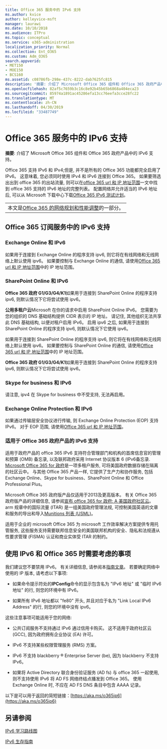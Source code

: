 ```yaml
---
title: Office 365 服务中的 IPv6 支持
ms.author: kvice
author: kelleyvice-msft
manager: laurawi
ms.date: 10/10/2018
ms.audience: ITPro
ms.topic: conceptual
ms.service: o365-administration
localization_priority: Normal
ms.collection: Ent_O365
ms.custom: Adm_O365
search.appverid:
- MET150
- MOE150
- BCS160
ms.assetid: c08786fb-298e-437c-8222-dab7625fc815
description: '摘要: 介绍了 Microsoft Office 365 组件和 Office 365 政府产品中的 IPv6 支持。'
ms.openlocfilehash: 82af5c7659b3c16c8e92b45b65b6868a404eca23
ms.sourcegitcommit: 85974a1891ac45286efa13cc76eefa3cce28fc22
ms.translationtype: MT
ms.contentlocale: zh-CN
ms.lasthandoff: 04/30/2019
ms.locfileid: "33487749"
---
```

# <a name="ipv6-support-in-office-365-services"></a>Office 365 服务中的 IPv6 支持

 **摘要**: 介绍了 Microsoft Office 365 组件和 Office 365 政府产品中的 IPv6 支持。
  
Office 365 支持 IPv6 和 IPv4;但是, 并不是所有的 Office 365 功能都完全启用了 IPv6。 这意味着, 您必须同时使用 IPv4 和 IPv6 连接到 Office 365。 如果要筛选出出到 office 365 的出站流量, 则可以在[office 365 url 和 IP 地址范围](urls-and-ip-address-ranges.md)一文中找到 office 365 支持的 IPv6 地址的完整列表。 配置网络并允许适当的 IPv6 地址后, 可以从 Microsoft 下载中心下载[Office 365 IPv6 测试计划](https://go.microsoft.com/fwlink/?LinkId=293447)。
  
||
|:-----|
| 本文是[Office 365 的网络规划和性能调整](https://aka.ms/tune)的一部分。|

## <a name="ipv6-support-in-office-365-subscription-service"></a>Office 365 订阅服务中的 IPv6 支持

### <a name="exchange-online-and-ipv6"></a>Exchange Online 和 IPv6

如果用于连接到 Exchange Online 的程序支持 ipv6, 则它将在有线网络和无线网络上默认使用 ipv6。 如果要控制与 Exchange Online 的通信, 请使用[Office 365 url 和 IP 地址范围](urls-and-ip-address-ranges.md)中的 IP 地址范围。
  
### <a name="sharepoint-online-and-ipv6"></a>SharePoint Online 和 IPv6

 **Office 365 政府 G1/G3/G4/K1**如果用于连接到 SharePoint Online 的程序支持 ipv6, 则默认情况下它将尝试使用 ipv6。
  
 **公用多租户云**Microsoft 在你的请求中启用 SharePoint Online IPv6。 您需要为您的组织的 DNS 基础结构提供 CIDR 表示的 IP 地址。 请记住, 其他组织无法共享此 DNS 基础结构, 以便对租户启用 IPv6。 启用 ipv6 之后, 如果用于连接到 SharePoint Online 的程序支持 ipv6, 则默认情况下它使用 ipv6。
  
如果用于连接到 SharePoint Online 的程序支持 ipv6, 则它将在有线网络和无线网络上默认使用 ipv6。 如果要控制与 SharePoint Online 的通信, 请使用[Office 365 url 和 IP 地址范围](urls-and-ip-address-ranges.md)中的 IP 地址范围。
  
 **Office 365 政府 G1/G3/G4/K1**如果用于连接到 SharePoint Online 的程序支持 ipv6, 则默认情况下它将尝试使用 ipv6。
  
### <a name="skype-for-business-and-ipv6"></a>Skype for business 和 IPv6

请注意, ipv4 在 Skype for business 中不受支持, 无法再启用。
  
### <a name="exchange-online-protection-and-ipv6"></a>Exchange Online Protection 和 IPv6

如果通过传输层安全协议进行传输, 则 Exchange Online Protection (EOP) 支持 IPv6。 对于 EOP 范围, 请使用[Office 365 url 和 IP 地址范围](urls-and-ip-address-ranges.md)。
  
### <a name="ipv6-support-for-office-365-government-offerings"></a>适用于 Office 365 政府产品的 IPv6 支持

适用于政府产品的 office 365 IPv6 支持符合管理部门和机构的首席信息官的管理和预算 (OMB) 备忘录, 以及联邦政府采用 Internet 协议版本 6 (IPv6备忘录. [Microsoft Office 365 for 政府](https://go.microsoft.com/fwlink/p/?LinkId=325414)是一项多租户服务, 可将美国政府数据存储在隔离的社区云中。 与其他 Office 365 产品一样, 它提供了生产力和协作服务, 包括 Exchange Online、Skype for business、SharePoint Online 和 Office Professional Plus。 

Microsoft Office 365 政府版产品仅适用于2013及更高版本。 有关 Office 365 政府版产品的详细信息, 请参阅[宣布 office 365 for 政府: A 美国政府社区云](https://go.microsoft.com/fwlink/p/?LinkId=325414)。 arm 规章中的国际流量 (ITAR) 是一组美国政府管理法规, 可控制美国英语的文章和服务的导出和导入[Munitions 列表 (USML)](https://go.microsoft.com/fwlink/p/?LinkId=325415)。 

适用于企业的 microsoft Office 365 为 microsoft 工作效率解决方案提供专用托管服务, 这些服务支持需要联邦信息安全的美国联邦机构的安全、隐私和法规遵从性要求管理 (FISMA) 认证和商业实体受 ITAR 的制约。
  
## <a name="things-to-consider-when-using-ipv6-and-office-365"></a>使用 IPv6 和 Office 365 时需要考虑的事项

我们建议您不要禁用 IPv6。 有关详细信息, 请参阅本[指南文章](https://support.microsoft.com/help/929852/guidance-for-configuring-ipv6-in-windows-for-advanced-users)。 若要确定网络中使用的 IP 版本, 请考虑以下事项:
  
- 如果命令提示符处的**IPConfig**命令的显示包含名为 "IPv6 地址" 或 "临时 IPv6 地址" 的行, 则您的环境中有 IPv6。

- 如果所有 IPv6 地址都以 "fe80" 开头, 并且对应于名为 "Link Local IPv6 Address" 的行, 则您的环境中没有 ipv6。

这些注意事项可能适用于您的网络:
  
- 公共订阅服务不支持通过 IPv6 通过信用卡购买。 这不适用于政府社区云 (GCC), 因为政府拥有企业协议 (EA) 许可。

- IPv6 不支持某些权限管理服务 (RMS) 方案。

- IPv6 不支持 blackberry ® Enterprise Server (be), 因为 blackberry 不支持 IPv6。

- 如果将 Active Directory 联合身份验证服务 (AD fs) 与 office 365 一起使用, 则不支持使用 IPv6 将 AD FS 网络终结点播发到 Office 365。 使用 Exchange Online 时, 不应在 AD FS DNS 条目中包含 AAAA 记录。 

以下是可以用于返回的简短链接：[https://aka.ms/o365ip6](https://aka.ms/o365ip6)
  
## <a name="see-also"></a>另请参阅

[IPv6 学习路线图](https://docs.microsoft.com/previous-versions/windows/it-pro/windows-server-2008-R2-and-2008/gg250710(v%3dws.10))
  
[IPv6 生存指南](https://social.technet.microsoft.com/wiki/contents/articles/1728.ipv6-survival-guide.aspx)
